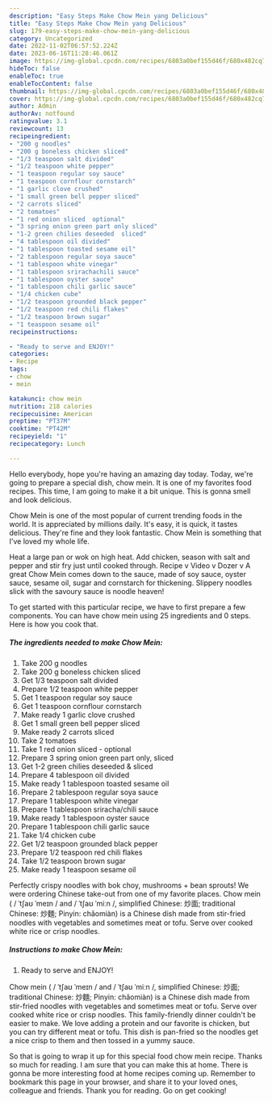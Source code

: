 ```yaml
---
description: "Easy Steps Make Chow Mein yang Delicious"
title: "Easy Steps Make Chow Mein yang Delicious"
slug: 179-easy-steps-make-chow-mein-yang-delicious
category: Uncategorized
date: 2022-11-02T06:57:52.224Z
date: 2023-06-16T11:28:46.061Z
image: https://img-global.cpcdn.com/recipes/6803a0bef155d46f/680x482cq70/chow-mein-recipe-main-photo.jpg
hideToc: false
enableToc: true
enableTocContent: false
thumbnail: https://img-global.cpcdn.com/recipes/6803a0bef155d46f/680x482cq70/chow-mein-recipe-main-photo.jpg
cover: https://img-global.cpcdn.com/recipes/6803a0bef155d46f/680x482cq70/chow-mein-recipe-main-photo.jpg
author: Admin
authorAv: notfound
ratingvalue: 3.1
reviewcount: 13
recipeingredient:
- "200 g noodles"
- "200 g boneless chicken sliced"
- "1/3 teaspoon salt divided"
- "1/2 teaspoon white pepper"
- "1 teaspoon regular soy sauce"
- "1 teaspoon cornflour cornstarch"
- "1 garlic clove crushed"
- "1 small green bell pepper sliced"
- "2 carrots sliced"
- "2 tomatoes"
- "1 red onion sliced  optional"
- "3 spring onion green part only sliced"
- "1-2 green chilies deseeded  sliced"
- "4 tablespoon oil divided"
- "1 tablespoon toasted sesame oil"
- "2 tablespoon regular soya sauce"
- "1 tablespoon white vinegar"
- "1 tablespoon srirachachili sauce"
- "1 tablespoon oyster sauce"
- "1 tablespoon chili garlic sauce"
- "1/4 chicken cube"
- "1/2 teaspoon grounded black pepper"
- "1/2 teaspoon red chili flakes"
- "1/2 teaspoon brown sugar"
- "1 teaspoon sesame oil"
recipeinstructions:

- "Ready to serve and ENJOY!"
categories:
- Recipe
tags:
- chow
- mein

katakunci: chow mein 
nutrition: 218 calories
recipecuisine: American
preptime: "PT37M"
cooktime: "PT42M"
recipeyield: "1"
recipecategory: Lunch

---
```



Hello everybody, hope you're having an amazing day today. Today, we're going to prepare a special dish, chow mein. It is one of my favorites food recipes. This time, I am going to make it a bit unique. This is gonna smell and look delicious.

Chow Mein is one of the most popular of current trending foods in the world. It is appreciated by millions daily. It's easy, it is quick, it tastes delicious. They're fine and they look fantastic. Chow Mein is something that I've loved my whole life.

Heat a large pan or wok on high heat. Add chicken, season with salt and pepper and stir fry just until cooked through. Recipe v Video v Dozer v A great Chow Mein comes down to the sauce, made of soy sauce, oyster sauce, sesame oil, sugar and cornstarch for thickening. Slippery noodles slick with the savoury sauce is noodle heaven!


To get started with this particular recipe, we have to first prepare a few components. You can have chow mein using 25 ingredients and 0 steps. Here is how you cook that.

<!--inarticleads1-->

##### The ingredients needed to make Chow Mein:

1. Take 200 g noodles
1. Take 200 g boneless chicken sliced
1. Get 1/3 teaspoon salt divided
1. Prepare 1/2 teaspoon white pepper
1. Get 1 teaspoon regular soy sauce
1. Get 1 teaspoon cornflour cornstarch
1. Make ready 1 garlic clove crushed
1. Get 1 small green bell pepper sliced
1. Make ready 2 carrots sliced
1. Take 2 tomatoes
1. Take 1 red onion sliced - optional
1. Prepare 3 spring onion green part only, sliced
1. Get 1-2 green chilies deseeded &amp; sliced
1. Prepare 4 tablespoon oil divided
1. Make ready 1 tablespoon toasted sesame oil
1. Prepare 2 tablespoon regular soya sauce
1. Prepare 1 tablespoon white vinegar
1. Prepare 1 tablespoon sriracha/chili sauce
1. Make ready 1 tablespoon oyster sauce
1. Prepare 1 tablespoon chili garlic sauce
1. Take 1/4 chicken cube
1. Get 1/2 teaspoon grounded black pepper
1. Prepare 1/2 teaspoon red chili flakes
1. Take 1/2 teaspoon brown sugar
1. Make ready 1 teaspoon sesame oil


Perfectly crispy noodles with bok choy, mushrooms + bean sprouts! We were ordering Chinese take-out from one of my favorite places. Chow mein ( / ˈtʃaʊ ˈmeɪn / and / ˈtʃaʊ ˈmiːn /, simplified Chinese: 炒面; traditional Chinese: 炒麵; Pinyin: chǎomiàn) is a Chinese dish made from stir-fried noodles with vegetables and sometimes meat or tofu. Serve over cooked white rice or crisp noodles. 

<!--inarticleads2-->

##### Instructions to make Chow Mein:


1. Ready to serve and ENJOY!

Chow mein ( / ˈtʃaʊ ˈmeɪn / and / ˈtʃaʊ ˈmiːn /, simplified Chinese: 炒面; traditional Chinese: 炒麵; Pinyin: chǎomiàn) is a Chinese dish made from stir-fried noodles with vegetables and sometimes meat or tofu. Serve over cooked white rice or crisp noodles. This family-friendly dinner couldn&#39;t be easier to make. We love adding a protein and our favorite is chicken, but you can try different meat or tofu. This dish is pan-fried so the noodles get a nice crisp to them and then tossed in a yummy sauce. 

So that is going to wrap it up for this special food chow mein recipe. Thanks so much for reading. I am sure that you can make this at home. There is gonna be more interesting food at home recipes coming up. Remember to bookmark this page in your browser, and share it to your loved ones, colleague and friends. Thank you for reading. Go on get cooking!
